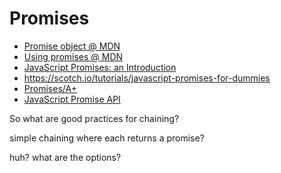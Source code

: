 # Promises

* [Promise object @ MDN](https://developer.mozilla.org/en-US/docs/Web/JavaScript/Reference/Global_Objects/Promise)
* [Using promises @ MDN](https://developer.mozilla.org/en-US/docs/Web/JavaScript/Guide/Using_promises)
* [JavaScript Promises: an Introduction](https://developers.google.com/web/fundamentals/primers/promises)
* https://scotch.io/tutorials/javascript-promises-for-dummies
* [Promises/A+](https://promisesaplus.com/)
* [JavaScript Promise API](https://davidwalsh.name/promises)

So what are good practices for chaining?

simple chaining where each returns a promise?

huh? what are the options?
